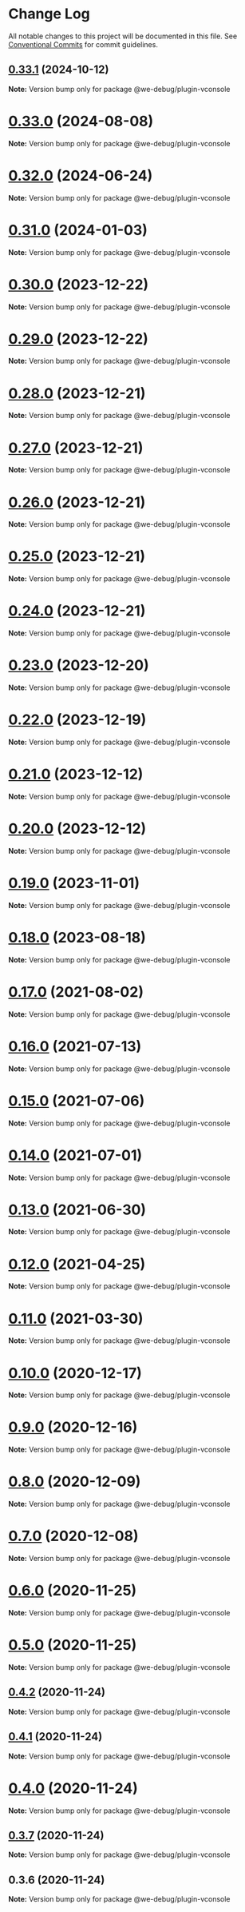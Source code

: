 # Change Log

All notable changes to this project will be documented in this file.
See [Conventional Commits](https://conventionalcommits.org) for commit guidelines.

## [0.33.1](https://github.com/dlhandsome/we-debug/compare/v0.33.0...v0.33.1) (2024-10-12)

**Note:** Version bump only for package @we-debug/plugin-vconsole





# [0.33.0](https://github.com/dlhandsome/we-debug/compare/v0.32.3...v0.33.0) (2024-08-08)

**Note:** Version bump only for package @we-debug/plugin-vconsole





# [0.32.0](https://github.com/dlhandsome/we-debug/compare/v0.31.18...v0.32.0) (2024-06-24)

**Note:** Version bump only for package @we-debug/plugin-vconsole





# [0.31.0](https://github.com/dlhandsome/we-debug/compare/v0.30.1...v0.31.0) (2024-01-03)

**Note:** Version bump only for package @we-debug/plugin-vconsole





# [0.30.0](https://github.com/dlhandsome/we-debug/compare/v0.29.7...v0.30.0) (2023-12-22)

**Note:** Version bump only for package @we-debug/plugin-vconsole





# [0.29.0](https://github.com/dlhandsome/we-debug/compare/v0.28.2...v0.29.0) (2023-12-22)

**Note:** Version bump only for package @we-debug/plugin-vconsole





# [0.28.0](https://github.com/dlhandsome/we-debug/compare/v0.27.3...v0.28.0) (2023-12-21)

**Note:** Version bump only for package @we-debug/plugin-vconsole





# [0.27.0](https://github.com/dlhandsome/we-debug/compare/v0.26.0...v0.27.0) (2023-12-21)

**Note:** Version bump only for package @we-debug/plugin-vconsole





# [0.26.0](https://github.com/dlhandsome/we-debug/compare/v0.25.0...v0.26.0) (2023-12-21)

**Note:** Version bump only for package @we-debug/plugin-vconsole





# [0.25.0](https://github.com/dlhandsome/we-debug/compare/v0.24.1...v0.25.0) (2023-12-21)

**Note:** Version bump only for package @we-debug/plugin-vconsole





# [0.24.0](https://github.com/dlhandsome/we-debug/compare/v0.23.1...v0.24.0) (2023-12-21)

**Note:** Version bump only for package @we-debug/plugin-vconsole





# [0.23.0](https://github.com/dlhandsome/we-debug/compare/v0.22.2...v0.23.0) (2023-12-20)

**Note:** Version bump only for package @we-debug/plugin-vconsole





# [0.22.0](https://github.com/dlhandsome/we-debug/compare/v0.21.0...v0.22.0) (2023-12-19)

**Note:** Version bump only for package @we-debug/plugin-vconsole





# [0.21.0](https://github.com/dlhandsome/we-debug/compare/v0.20.0...v0.21.0) (2023-12-12)

**Note:** Version bump only for package @we-debug/plugin-vconsole





# [0.20.0](https://github.com/dlhandsome/we-debug/compare/v0.19.0...v0.20.0) (2023-12-12)

**Note:** Version bump only for package @we-debug/plugin-vconsole





# [0.19.0](https://github.com/dlhandsome/we-debug/compare/v0.18.1...v0.19.0) (2023-11-01)

**Note:** Version bump only for package @we-debug/plugin-vconsole





# [0.18.0](https://github.com/dlhandsome/we-debug/compare/v0.17.3...v0.18.0) (2023-08-18)

**Note:** Version bump only for package @we-debug/plugin-vconsole





# [0.17.0](https://github.com/dlhandsome/we-debug/compare/v0.16.1...v0.17.0) (2021-08-02)

**Note:** Version bump only for package @we-debug/plugin-vconsole





# [0.16.0](https://github.com/dlhandsome/we-debug/compare/v0.15.0...v0.16.0) (2021-07-13)

**Note:** Version bump only for package @we-debug/plugin-vconsole





# [0.15.0](https://github.com/dlhandsome/we-debug/compare/v0.14.3...v0.15.0) (2021-07-06)

**Note:** Version bump only for package @we-debug/plugin-vconsole





# [0.14.0](https://github.com/dlhandsome/we-debug/compare/v0.13.0...v0.14.0) (2021-07-01)

**Note:** Version bump only for package @we-debug/plugin-vconsole





# [0.13.0](https://github.com/dlhandsome/we-debug/compare/v0.12.2...v0.13.0) (2021-06-30)

**Note:** Version bump only for package @we-debug/plugin-vconsole





# [0.12.0](https://github.com/dlhandsome/we-debug/compare/v0.11.0...v0.12.0) (2021-04-25)

**Note:** Version bump only for package @we-debug/plugin-vconsole





# [0.11.0](https://github.com/dlhandsome/we-debug/compare/v0.10.5...v0.11.0) (2021-03-30)

**Note:** Version bump only for package @we-debug/plugin-vconsole





# [0.10.0](https://github.com/dlhandsome/we-debug/compare/v0.9.0...v0.10.0) (2020-12-17)

**Note:** Version bump only for package @we-debug/plugin-vconsole





# [0.9.0](https://github.com/dlhandsome/we-debug/compare/v0.8.0...v0.9.0) (2020-12-16)

**Note:** Version bump only for package @we-debug/plugin-vconsole





# [0.8.0](https://github.com/dlhandsome/we-debug/compare/v0.7.0...v0.8.0) (2020-12-09)

**Note:** Version bump only for package @we-debug/plugin-vconsole





# [0.7.0](https://github.com/dlhandsome/we-debug/compare/v0.6.4...v0.7.0) (2020-12-08)

**Note:** Version bump only for package @we-debug/plugin-vconsole





# [0.6.0](https://github.com/dlhandsome/we-debug/compare/v0.5.0...v0.6.0) (2020-11-25)

**Note:** Version bump only for package @we-debug/plugin-vconsole





# [0.5.0](https://github.com/dlhandsome/we-debug/compare/v0.4.4...v0.5.0) (2020-11-25)

**Note:** Version bump only for package @we-debug/plugin-vconsole





## [0.4.2](https://github.com/dlhandsome/we-debug/compare/v0.4.1...v0.4.2) (2020-11-24)

**Note:** Version bump only for package @we-debug/plugin-vconsole





## [0.4.1](https://github.com/dlhandsome/we-debug/compare/v0.4.0...v0.4.1) (2020-11-24)

**Note:** Version bump only for package @we-debug/plugin-vconsole





# [0.4.0](https://github.com/dlhandsome/we-debug/compare/v0.3.7...v0.4.0) (2020-11-24)

**Note:** Version bump only for package @we-debug/plugin-vconsole





## [0.3.7](https://github.com/dlhandsome/we-debug/compare/v0.3.6...v0.3.7) (2020-11-24)

**Note:** Version bump only for package @we-debug/plugin-vconsole





## 0.3.6 (2020-11-24)

**Note:** Version bump only for package @we-debug/plugin-vconsole
